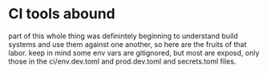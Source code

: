 # CI tools abound

part of this whole thing was definintely beginning to understand build systems and use them against one another, so here are the fruits of that labor. keep in mind some env vars are gitignored, but most are exposd, only those in the ci/env.dev.toml and prod.dev.toml and secrets.toml files.

